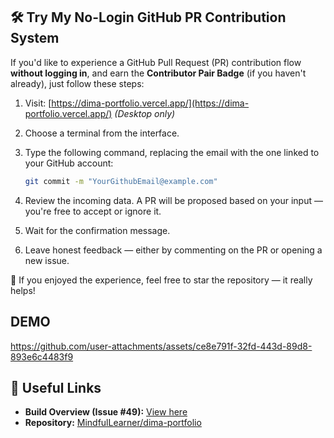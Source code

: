 ## 🛠️ Try My No-Login GitHub PR Contribution System

If you'd like to experience a GitHub Pull Request (PR) contribution flow **without logging in**, and earn the **Contributor Pair Badge** (if you haven't already), just follow these steps:

1. Visit: [https://dima-portfolio.vercel.app/](https://dima-portfolio.vercel.app/)
   *(Desktop only)*
2. Choose a terminal from the interface.
3. Type the following command, replacing the email with the one linked to your GitHub account:

   ```bash
   git commit -m "YourGithubEmail@example.com"
   ```
4. Review the incoming data. A PR will be proposed based on your input — you're free to accept or ignore it.
5. Wait for the confirmation message.
6. Leave honest feedback — either by commenting on the PR or opening a new issue.

🌟 If you enjoyed the experience, feel free to star the repository — it really helps!

## DEMO
https://github.com/user-attachments/assets/ce8e791f-32fd-443d-89d8-893e6c4483f9

## 🔗 Useful Links

* **Build Overview (Issue #49):** [View here](https://github.com/MindfulLearner/dima-portfolio/issues/49)
* **Repository:** [MindfulLearner/dima-portfolio](https://github.com/MindfulLearner/dima-portfolio)
